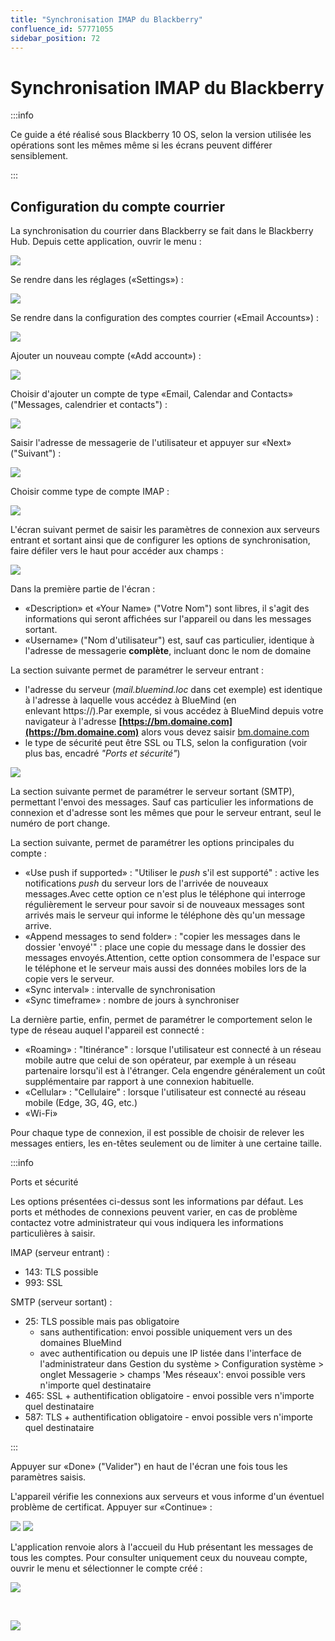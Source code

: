 ```yaml
---
title: "Synchronisation IMAP du Blackberry"
confluence_id: 57771055
sidebar_position: 72
---
```

# Synchronisation IMAP du Blackberry


:::info

Ce guide a été réalisé sous Blackberry 10 OS, selon la version utilisée les opérations sont les mêmes même si les écrans peuvent différer sensiblement.

:::


## Configuration du compte courrier

La synchronisation du courrier dans Blackberry se fait dans le Blackberry Hub.
Depuis cette application, ouvrir le menu :

![](../../../../attachments/57771055/57771056.png)

Se rendre dans les réglages («Settings») :

![](../../../../attachments/57771055/57771068.png)

Se rendre dans la configuration des comptes courrier («Email Accounts») :

![](../../../../attachments/57771055/57771067.png)

Ajouter un nouveau compte («Add account») :

![](../../../../attachments/57771055/57771066.png)

Choisir d'ajouter un compte de type «Email, Calendar and Contacts» ("Messages, calendrier et contacts") :

![](../../../../attachments/57771055/57771065.png)

Saisir l'adresse de messagerie de l'utilisateur et appuyer sur «Next» ("Suivant") :

![](../../../../attachments/57771055/57771064.png)

Choisir comme type de compte IMAP :

![](../../../../attachments/57771055/57771063.png)

L'écran suivant permet de saisir les paramètres de connexion aux serveurs entrant et sortant ainsi que de configurer les options de synchronisation, faire défiler vers le haut pour accéder aux champs :

![](../../../../attachments/57771055/57771062.png)

Dans la première partie de l'écran :

- «Description» et «Your Name» ("Votre Nom") sont libres, il s'agit des informations qui seront affichées sur l'appareil ou dans les messages sortant.
- «Username» ("Nom d'utilisateur") est, sauf cas particulier, identique à l'adresse de messagerie **complète**, incluant donc le nom de domaine


La section suivante permet de paramétrer le serveur entrant :

- l'adresse du serveur (*mail.bluemind.loc* dans cet exemple) est identique à l'adresse à laquelle vous accédez à BlueMind (en enlevant https://).Par exemple, si vous accédez à BlueMind depuis votre navigateur à l'adresse **[https://bm.domaine.com](https://bm.domaine.com)** alors vous devez saisir [bm.domaine.com](http://bm.domaine.com)
- le type de sécurité peut être SSL ou TLS, selon la configuration (voir plus bas, encadré *"Ports et sécurité"*)


![](../../../../attachments/57771055/57771061.png)

La section suivante permet de paramétrer le serveur sortant (SMTP), permettant l'envoi des messages. Sauf cas particulier les informations de connexion et d'adresse sont les mêmes que pour le serveur entrant, seul le numéro de port change.

La section suivante, permet de paramétrer les options principales du compte :

- «Use push if supported» : "Utiliser le *push* s'il est supporté" : active les notifications *push* du serveur lors de l'arrivée de nouveaux messages.Avec cette option ce n'est plus le téléphone qui interroge régulièrement le serveur pour savoir si de nouveaux messages sont arrivés mais le serveur qui informe le téléphone dès qu'un message arrive.
- «Append messages to send folder» : "copier les messages dans le dossier 'envoyé'" : place une copie du message dans le dossier des messages envoyés.Attention, cette option consommera de l'espace sur le téléphone et le serveur mais aussi des données mobiles lors de la copie vers le serveur.
- «Sync interval» : intervalle de synchronisation
- «Sync timeframe» : nombre de jours à synchroniser


La dernière partie, enfin, permet de paramétrer le comportement selon le type de réseau auquel l'appareil est connecté :

- «Roaming» : "Itinérance" : lorsque l'utilisateur est connecté à un réseau mobile autre que celui de son opérateur, par exemple à un réseau partenaire lorsqu'il est à l'étranger. Cela engendre généralement un coût supplémentaire par rapport à une connexion habituelle.
- «Cellular» : "Cellulaire" : lorsque l'utilisateur est connecté au réseau mobile (Edge, 3G, 4G, etc.)
- «Wi-Fi»


Pour chaque type de connexion, il est possible de choisir de relever les messages entiers, les en-têtes seulement ou de limiter à une certaine taille.


:::info

Ports et sécurité

Les options présentées ci-dessus sont les informations par défaut. Les ports et méthodes de connexions peuvent varier, en cas de problème contactez votre administrateur qui vous indiquera les informations particulières à saisir.

IMAP (serveur entrant) :

- 143: TLS possible
- 993: SSL


SMTP (serveur sortant) :

- 25: TLS possible mais pas obligatoire
    - sans authentification: envoi possible uniquement vers un des domaines BlueMind
    - avec authentification ou depuis une IP listée dans l'interface de l'administrateur dans Gestion du système > Configuration système > onglet Messagerie > champs 'Mes réseaux': envoi possible vers n'importe quel destinataire
- 465: SSL + authentification obligatoire - envoi possible vers n'importe quel destinataire
- 587: TLS + authentification obligatoire - envoi possible vers n'importe quel destinataire


:::

Appuyer sur «Done» ("Valider") en haut de l'écran une fois tous les paramètres saisis.

L'appareil vérifie les connexions aux serveurs et vous informe d'un éventuel problème de certificat. Appuyer sur «Continue» :

![](../../../../attachments/57771055/57771060.png) ![](../../../../attachments/57771055/57771059.png)

L'application renvoie alors à l'accueil du Hub présentant les messages de tous les comptes. Pour consulter uniquement ceux du nouveau compte, ouvrir le menu et sélectionner le compte créé :

![](../../../../attachments/57771055/57771058.png)

 

![](../../../../attachments/57771055/57771057.png)


 

 

 

 

